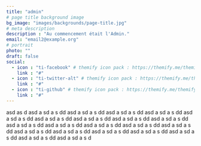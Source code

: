 ```yaml
---
title: "admin"
# page title background image
bg_image: "images/backgrounds/page-title.jpg"
# meta description
description : "Au commencement était l'Admin."
email: "email2@example.org"
# portrait
photo: ""
draft: false
social:
  - icon : "ti-facebook" # themify icon pack : https://themify.me/themify-icons
    link : "#"
  - icon : "ti-twitter-alt" # themify icon pack : https://themify.me/themify-icons
    link : "#"
  - icon : "ti-github" # themify icon pack : https://themify.me/themify-icons
    link : "#"
---
```

asd as
d 
asd
 a
 sd 
 a
 s dd 
asd
 a
 sd 
 a
 s dd 
asd
 a
 sd 
 a
 s dd 
asd
 a
 sd 
 a
 s dd 
asd
 a
 sd 
 a
 s dd 
asd
 a
 sd 
 a
 s dd 
asd
 a
 sd 
 a
 s dd 
asd
 a
 sd 
 a
 s dd 
asd
 a
 sd 
 a
 s dd 
asd
 a
 sd 
 a
 s dd 
asd
 a
 sd 
 a
 s dd 
asd
 a
 sd 
 a
 s dd 
asd
 a
 sd 
 a
 s dd 
asd
 a
 sd 
 a
 s dd 
asd
 a
 sd 
 a
 s dd 
asd
 a
 sd 
 a
 s dd 
asd
 a
 sd 
 a
 s dd 
asd
 a
 sd 
 a
 s dd 
asd
 a
 sd 
 a
 s dd 
asd
 a
 sd 
 a
 s dd 
asd
 a
 sd 
 a
 s d